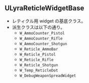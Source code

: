## ULyraReticleWidgetBase

* レティクル用 widget の基底クラス。
* 派生クラスは以下の通り。
	* `W_AmmoCounter_Pistol`
	* `W_AmmoCounter_Rifle`
	* `W_AmmoCounter_Shotgun`
	* `W_Reticle_AmmoBar`
	* `W_Reticle_Pistol`
	* `W_Reticle_Rifle`
	* `W_Reticle_Shotgun`
	* `W_Temp_ReticleDot`
	* `W_DebugWeaponSpreadWidget`



<!--- ページ内のリンク --->

<!--- 自前の画像へのリンク --->

<!--- generated --->

